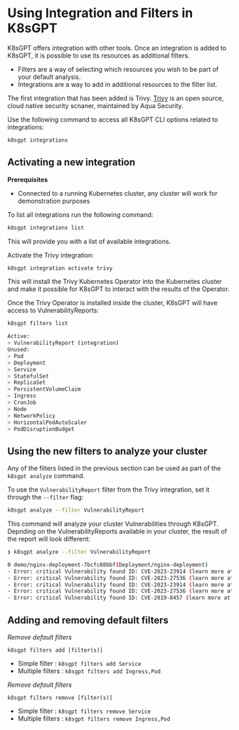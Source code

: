 # Using Integration and Filters in K8sGPT

K8sGPT offers integration with other tools. Once an integration is added to K8sGPT, it is possible to use its resources as additional filters.

* Filters are a way of selecting which resources you wish to be part of your default analysis.
* Integrations are a way to add in additional resources to the filter list.


The first integration that has been added is Trivy.
[Trivy](https://github.com/aquasecurity/trivy) is an open source, cloud native security scnaner, maintained by Aqua Security.

Use the following command to access all K8sGPT CLI options related to integrations:
```bash
k8sgpt integrations
```

## Activating a new integration

**Prerequisites**

* Connected to a running Kubernetes cluster, any cluster will work for demonstration purposes

To list all integrations run the following command:
```bash
k8sgpt integrations list
```

This will provide you with a list of available integrations. 

Activate the Trivy integration:
```bash
k8sgpt integration activate trivy
```

This will install the Trivy Kubernetes Operator into the Kubernetes cluster and make it possible for K8sGPT to interact with the results of the Operator.

Once the Trivy Operator is installed inside the cluster, K8sGPT will have access to VulnerabilityReports:
```bash
k8sgpt filters list

Active: 
> VulnerabilityReport (integration)
Unused: 
> Pod
> Deployment
> Service
> StatefulSet
> ReplicaSet
> PersistentVolumeClaim
> Ingress
> CronJob
> Node
> NetworkPolicy
> HorizontalPodAutoScaler
> PodDisruptionBudget
```

## Using the new filters to analyze your cluster

Any of the filters listed in the previous section can be used as part of the `k8sgpt analyze` command.

To use the `VulnerabilityReport` filter from the Trivy integration, set it through the `--filter` flag:
```bash
k8sgpt analyze --filter VulnerabilityReport
```

This command will analyze your cluster Vulnerabilities through K8sGPT. Depnding on the VulnerabilityReports available in your cluster, the result of the report will look different:
```bash
❯ k8sgpt analyze --filter VulnerabilityReport

0 demo/nginx-deployment-7bcfc88bbf(Deployment/nginx-deployment)
- Error: critical Vulnerability found ID: CVE-2023-23914 (learn more at: https://avd.aquasec.com/nvd/cve-2023-23914)
- Error: critical Vulnerability found ID: CVE-2023-27536 (learn more at: https://avd.aquasec.com/nvd/cve-2023-27536)
- Error: critical Vulnerability found ID: CVE-2023-23914 (learn more at: https://avd.aquasec.com/nvd/cve-2023-23914)
- Error: critical Vulnerability found ID: CVE-2023-27536 (learn more at: https://avd.aquasec.com/nvd/cve-2023-27536)
- Error: critical Vulnerability found ID: CVE-2019-8457 (learn more at: https://avd.aquasec.com/nvd/cve-2019-8457)
```

## Adding and removing default filters

_Remove default filters_

```
k8sgpt filters add [filter(s)]
```

- Simple filter : `k8sgpt filters add Service`
- Multiple filters : `k8sgpt filters add Ingress,Pod`


_Remove default filters_

```
k8sgpt filters remove [filter(s)]
```

- Simple filter : `k8sgpt filters remove Service`
- Multiple filters : `k8sgpt filters remove Ingress,Pod`

